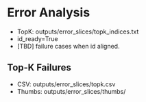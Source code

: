 # Error Analysis
- TopK: outputs/error_slices/topk_indices.txt
- id_ready=True
- [TBD] failure cases when id aligned.


## Top-K Failures
- CSV: outputs/error_slices/topk.csv
- Thumbs: outputs/error_slices/thumbs/

